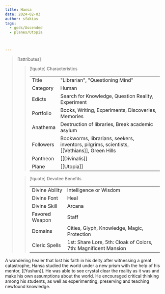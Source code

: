 ```yaml
---
title: Hansa
date: 2024-02-03
author: sfakias
tags:
  - gods/Ascended
  - planes/Utopia



---
```

> [!attributes]
> 
> > [!quote] Characteristics
> >
> > | | |
> > | --- | --- |
> > | Title |  "Librarian", "Questioning Mind" |
> > | Category |  Human |
> > | Edicts |  Search for Knowledge, Question Reality, Experiment |
> > | Portfolio |  Books, Writing, Experiments, Discoveries, Memories |
> > | Anathema |  Destruction of libraries, Break academic asylum |
> > | Followers |  Bookworms, librarians, seekers, inventors, pilgrims, scientists, [[Vethians]], Green Hills |
> > | Pantheon |  [[Divinalis]] |
> > | Plane |  [[Utopia]] |
>
> > [!quote] Devotee Benefits
> > 
> > | | |
> > | --- | --- |
> > | Divine Ability |  Intelligence or Wisdom |
> > | Divine Font |  Heal |
> > | Divine Skill |  Arcana |
> > | Favored Weapon |  Staff |
> > | Domains |  Cities, Glyph, Knowledge, Magic, Protection |
> > | Cleric Spells |  1st: Share Lore, 5th: Cloak of Colors, 7th: Magnificent Mansion |

A wandering healer that lost his faith in his deity after witnessing a great catastrophe, Hansa studied the world under a new prism with the help of his mentor, [[Yushan]]. He was able to see crystal clear the reality as it was and make his own assumptions about the world. He encouraged critical thinking among his students, as well as experimenting, preserving and teaching newfound knowledge.